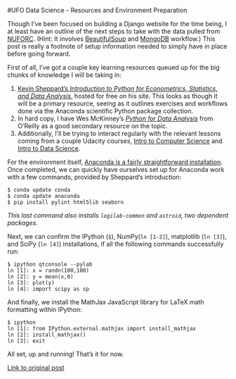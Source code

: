 #UFO Data Science - Resources and Environment Preparation

Though I’ve been focused on building a Django website for the time being, I at least have an outline of the next steps to take with the data pulled from [NUFORC](http://www.nuforc.org/). (Hint: It involves [BeautifulSoup](http://www.crummy.com/software/BeautifulSoup/bs4/doc/) and [MongoDB](http://api.mongodb.org/python/current/index.html) workflow.) This post is really a footnote of setup information needed to simply have in place before going forward.

First of all, I’ve got a couple key learning resources queued up for the big chunks of knowledge I will be taking in:

1. [Kevin Sheppard’s *Introduction to Python for Econometrics, Statistics, and Data Analysis*](http://www.kevinsheppard.com/images/0/09/Python_introduction.pdf), hosted for free on his site. This looks as though it will be a primary resource, seeing as it outlines exercises and workflows done via the Anaconda scientific Python package collection.
2. In hard copy, I have Wes McKinney’s [*Python for Data Analysis*](http://shop.oreilly.com/product/0636920023784.do) from O’Reilly as a good secondary resource on the topic.
3. Additionally, I’ll be trying to interact regularly with the relevant lessons coming from a couple Udacity courses, [Intro to Computer Science](https://www.udacity.com/course/cs101) and [Intro to Data Science](https://www.udacity.com/course/ud359).

For the environment itself, [Anaconda is a fairly straightforward installation](http://docs.continuum.io/anaconda/install.html). Once completed, we can quickly have ourselves set up for Anaconda work with a few commands, provided by Sheppard’s introduction:

```
$ conda update conda
$ conda update anaconda
$ pip install pylint html5lib seaborn
```
*This last command also installs ```logilab-common``` and ```astroid```, two dependent packages.*

Next, we can confirm the IPython (```$```), NumPy(```ln [1-2]```), matplotlib (```ln [3]```), and SciPy (```ln [4]```) installations, if all the following commands successfully run:

```
$ ipython qtconsole --pylab
ln [1]: x = randn(100,100)
ln [2]: y = mean(x,0)
ln [3]: plot(y)
ln [4]: import scipy as sp
```

And finally, we install the MathJax JavaScript library for LaTeX math formatting within IPython:

```
$ ipython
ln [1]: from IPython.external.mathjax import install_mathjax
ln [2]: install_mathjax()
ln [3]: exit
```

All set, up and running! That’s it for now.

[Link to original post](http://scotterenaissance.tumblr.com/post/97137337033/ufo-data-science-resources-and-environment)
